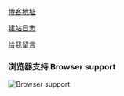 [博客地址](https://climate2weather.cc/)

[建站日志](https://gavin971.github.io/weblog/)

[给我留言](https://gavin971.github.io/guestbook/)

### 浏览器支持 Browser support

![Browser support](http://iissnan.com/nexus/next/browser-support.png)